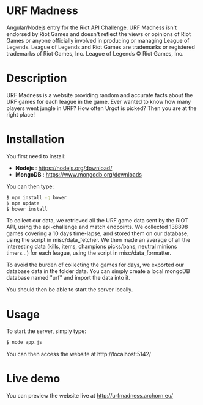 # URF Madness
Angular/Nodejs entry for the Riot API Challenge.
URF Madness isn't endorsed by Riot Games and doesn't reflect the views or opinions of Riot Games or anyone officially involved in producing or managing League of Legends. League of Legends and Riot Games are trademarks or registered trademarks of Riot Games, Inc. League of Legends © Riot Games, Inc.

# Description
URF Madness is a website providing random and accurate facts about the URF games for each league in the game.
Ever wanted to know how many players went jungle in URF? How often Urgot is picked? Then you are at the right place!

# Installation
You first need to install:
* **Nodejs** : https://nodejs.org/download/
* **MongoDB** : https://www.mongodb.org/downloads

You can then type:
```sh
$ npm install -g bower
$ npm update
$ bower install
```

To collect our data, we retrieved all the URF game data sent by the RIOT API, using the api-challenge and match endpoints.
We collected 138898 games covering a 10 days time-lapse, and stored them on our database, using the script in misc/data_fetcher.
We then made an average of all the interesting data (kills, items, champions picks/bans, neutral minions timers...) for each league, using the script in misc/data_formatter.

To avoid the burden of collecting the games for days, we exported our database data in the folder data. You can simply create a local mongoDB database named "urf" and import the data into it.

You should then be able to start the server locally.

# Usage
To start the server, simply type:
```sh
$ node app.js
```
You can then access the website at http://localhost:5142/

# Live demo
You can preview the website live at http://urfmadness.archorn.eu/
